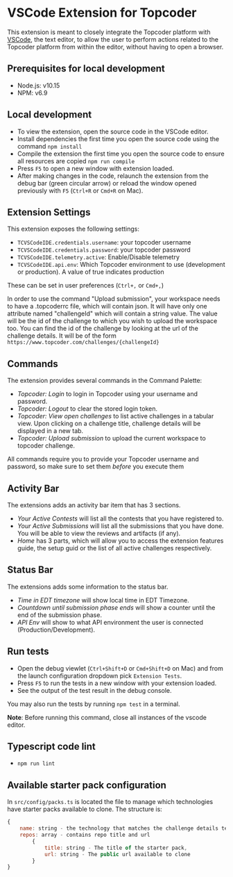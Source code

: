 # VSCode Extension for Topcoder

This extension is meant to closely integrate the Topcoder platform with [VSCode](https://code.visualstudio.com/), the text editor, to allow the user to perform actions related to the Topcoder platform from within the editor, without having to open a browser.

## Prerequisites for local development

- Node.js: v10.15
- NPM: v6.9

## Local development

- To view the extension, open the source code in the VSCode editor.
- Install dependencies the first time you open the source code using the command `npm install`
- Compile the extension the first time you open the source code to ensure all resources are copied `npm run compile`
- Press `F5` to open a new window with extension loaded.
- After making changes in the code, relaunch the extension from the debug bar (green circular arrow) or reload the window opened previously with `F5` (`Ctrl+R` or `Cmd+R` on Mac).

## Extension Settings

This extension exposes the following settings:

- `TCVSCodeIDE.credentials.username`: your topcoder username
- `TCVSCodeIDE.credentials.password`: your topcoder password
- `TCVSCodeIDE.telemetry.active`: Enable/Disable telemetry
- `TCVSCodeIDE.api.env`: Which Topcoder environment to use (development or production). A value of true indicates production

These can be set in user preferences (`Ctrl+,` or `Cmd+,`)

In order to use the command "Upload submission", your workspace needs to have a .topcoderrc file, which will contain json. It will have only one attribute named "challengeId" which will contain a string value. The value will be the id of the challenge to which you wish to upload the workspace too. You can find the id of the challenge by looking at the url of the challenge details. It will be of the form `https://www.topcoder.com/challenges/{challengeId}`

## Commands

The extension provides several commands in the Command Palette:

- *Topcoder: Login* to login in Topcoder using your username and password.
- *Topcoder: Logout* to clear the stored login token.
- *Topcoder: View open challenges* to list active challenges in a tabular view. Upon clicking on a challenge title, challenge details will be displayed in a new tab.
- *Topcoder: Upload submission* to upload the current workspace to topcoder challenge.

All commands require you to provide your Topcoder username and password, so make sure to set them _before_ you execute them

## Activity Bar

The extensions adds an activity bar item that has 3 sections.

- *Your Active Contests*  will list all the contests that you have registered to.
- *Your Active Submissions* will list all the submissions that you have done. You will be able to view the reviews and artifacts (if any).
- *Home* has 3 parts, which will allow you to access the extension features guide, the setup guid or the list of all active challenges respectively.

## Status Bar

The extensions adds some information to the status bar.

- *Time in EDT timezone* will show local time in EDT Timezone.
- *Countdown until submission phase ends* will show a counter until the end of the submission phase.
- *API Env* will show to what API environment the user is connected (Production/Development).

## Run tests

- Open the debug viewlet (`Ctrl+Shift+D` or `Cmd+Shift+D` on Mac) and from the launch configuration dropdown pick `Extension Tests`.
- Press `F5` to run the tests in a new window with your extension loaded.
- See the output of the test result in the debug console.

You may also run the tests by running `npm test` in a terminal.

**Note**: Before running this command, close all instances of the vscode editor.

## Typescript code lint

- `npm run lint`

## Available starter pack configuration

In `src/config/packs.ts` is located the file to manage which technologies have starter packs available to clone.
The structure is:

```js
{
    name: string - the technology that matches the challenge details technologies property,
    repos: array - contains repo title and url
        {
            title: string - The title of the starter pack,
            url: string - The public url available to clone
        }
}
```
